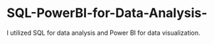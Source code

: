# SQL-PowerBI-for-Data-Analysis-
I utilized SQL for data analysis and Power BI for data visualization.
